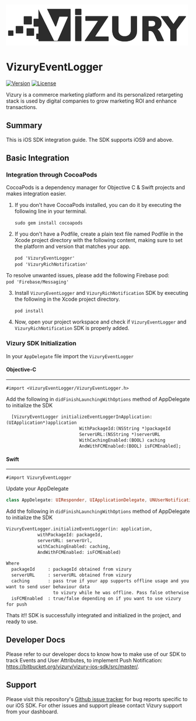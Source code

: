 ![Vizury Logo](resources/VizuryLogo.png)
# VizuryEventLogger

[![Version](https://img.shields.io/cocoapods/v/VizuryEventLogger.svg?style=flat)](http://cocoapods.org/pods/VizuryEventLogger)
[![License](https://img.shields.io/cocoapods/l/VizuryEventLogger.svg?style=flat)](http://cocoapods.org/pods/VizuryEventLogger)

Vizury is a commerce marketing platform and its personalized retargeting stack is used by digital companies to grow marketing ROI and enhance transactions. 



## Summary
 This is iOS SDK integration guide. The SDK supports iOS9 and above.

## Basic Integration

### Integration through CocoaPods
CocoaPods is a dependency manager for Objective C & Swift projects and makes integration easier.

1. If you don't have CocoaPods installed, you can do it by executing the following line in your terminal.

    ```sudo gem install cocoapods```
    
2. If you don't have a Podfile, create a plain text file named Podfile in the Xcode project directory with the following content, making sure to set the platform and version that matches your app.

    ```pod 'VizuryEventLogger'```<br>
    ```pod 'VizuryRichNotification'```
    
  To resolve unwanted issues, please add the following Firebase pod:<br>
    ```pod 'Firebase/Messaging'```
    
3. Install `VizuryEventLogger` and `VizuryRichNotification` SDK by executing the following in the Xcode project directory.

    ```pod install```
    
4. Now, open your project workspace and check if `VizuryEventLogger` and `VizuryRichNotification` SDK is properly added.

### Vizury SDK Initialization

  In your `AppDelegate` file import the `VizuryEventLogger`

#### Objective-C
----  
 ```objc
 #import <VizuryEventLogger/VizuryEventLogger.h>
 ```
 
 Add the following in `didFinishLaunchingWithOptions` method of AppDelegate to initialize the SDK
 
```objc
  [VizuryEventLogger initializeEventLoggerInApplication:(UIApplication*)application
                            WithPackageId:(NSString *)packageId
                            ServerURL:(NSString *)serverURL
                            WithCachingEnabled:(BOOL) caching
                            AndWithFCMEnabled:(BOOL) isFCMEnabled];
```

#### Swift
---- 
 ```objc
 #import VizuryEventLogger
 ```
 
 Update your AppDelegate 
 
 ```swift
 class AppDelegate: UIResponder, UIApplicationDelegate, UNUserNotificationCenterDelegate
 ```
 
 Add the following in `didFinishLaunchingWithOptions` method of AppDelegate to initialize the SDK
 
```objc
VizuryEventLogger.initializeEventLogger(in: application,
			withPackageId: packageId, 
			serverURL: serverUrl,
			withCachingEnabled: caching, 
			AndWithFCMEnabled: isFCMEnabled)
```

```
Where 
  packageId     : packageId obtained from vizury
  serverURL     : serverURL obtained from vizury
  caching       : pass true if your app supports offline usage and you want to send user behaviour data 
                  to vizury while he was offline. Pass false otherwise
  isFCMEnabled  : true/false depending on if you want to use vizury for push
``` 
 
Thats it!! SDK is successfully integrated and initialized in the project, and ready to use.

## Developer Docs
Please refer to our developer docs to know how to make use of our SDK to track Events and User Attributes, to implement Push Notification: https://bitbucket.org/vizury/vizury-ios-sdk/src/master/.

## Support
Please visit this repository's [Github issue tracker](https://github.com/ayon-affle/vizury-ios-sdk/issues) for bug reports specific to our iOS SDK.
For other issues and support please contact Vizury support from your dashboard.

